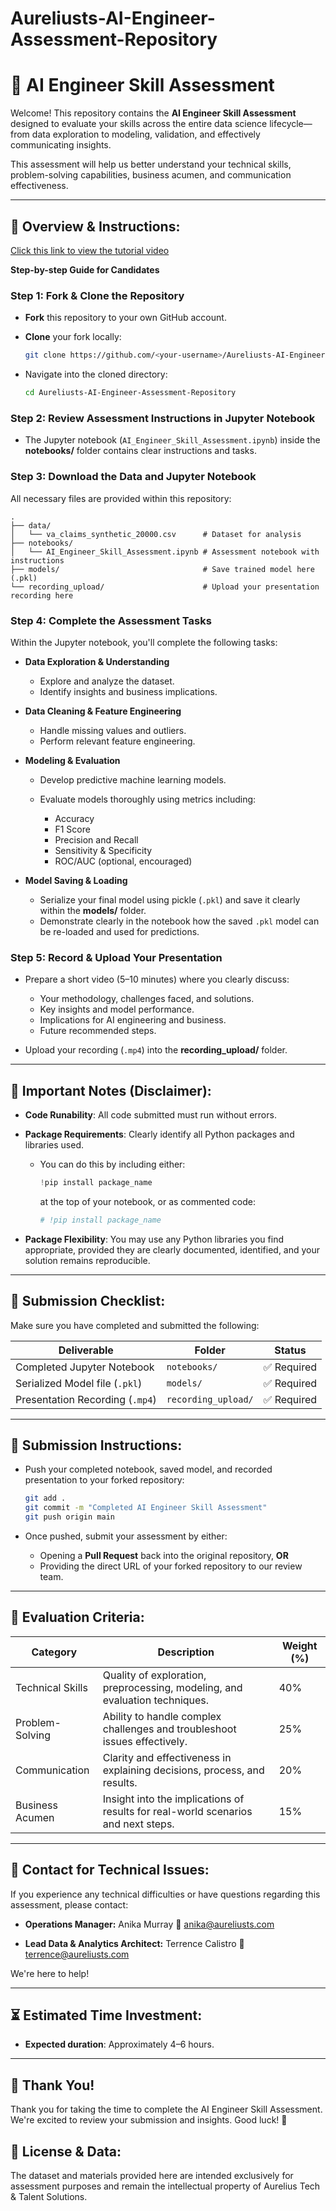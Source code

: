 # Aureliusts-AI-Engineer-Assessment-Repository

# 🚀 AI Engineer Skill Assessment

Welcome! This repository contains the **AI Engineer Skill Assessment** designed to evaluate your skills across the entire data science lifecycle—from data exploration to modeling, validation, and effectively communicating insights.

This assessment will help us better understand your technical skills, problem-solving capabilities, business acumen, and communication effectiveness.

---

## 📝 Overview & Instructions:

[Click this link to view the tutorial video](https://drive.google.com/file/d/1oafmjYmrFPkExQdsqW_FU9xnY_f7567V/view?usp=drive_link)

**Step-by-step Guide for Candidates**

### Step 1: Fork & Clone the Repository

* **Fork** this repository to your own GitHub account.
* **Clone** your fork locally:

  ```bash
  git clone https://github.com/<your-username>/Aureliusts-AI-Engineer-Assessment-Repository.git
  ```
* Navigate into the cloned directory:

  ```bash
  cd Aureliusts-AI-Engineer-Assessment-Repository
  ```

### Step 2: Review Assessment Instructions in Jupyter Notebook

* The Jupyter notebook (`AI_Engineer_Skill_Assessment.ipynb`) inside the **notebooks/** folder contains clear instructions and tasks.

### Step 3: Download the Data and Jupyter Notebook

All necessary files are provided within this repository:

```
.
├── data/
│   └── va_claims_synthetic_20000.csv      # Dataset for analysis
├── notebooks/
│   └── AI_Engineer_Skill_Assessment.ipynb # Assessment notebook with instructions
├── models/                                # Save trained model here (.pkl)
└── recording_upload/                      # Upload your presentation recording here
``` 

### Step 4: Complete the Assessment Tasks

Within the Jupyter notebook, you'll complete the following tasks:

* **Data Exploration & Understanding**

  * Explore and analyze the dataset.
  * Identify insights and business implications.

* **Data Cleaning & Feature Engineering**

  * Handle missing values and outliers.
  * Perform relevant feature engineering.

* **Modeling & Evaluation**

  * Develop predictive machine learning models.
  * Evaluate models thoroughly using metrics including:

    * Accuracy
    * F1 Score
    * Precision and Recall
    * Sensitivity & Specificity
    * ROC/AUC (optional, encouraged)

* **Model Saving & Loading**

  * Serialize your final model using pickle (`.pkl`) and save it clearly within the **models/** folder.
  * Demonstrate clearly in the notebook how the saved `.pkl` model can be re-loaded and used for predictions.

### Step 5: Record & Upload Your Presentation

* Prepare a short video (5–10 minutes) where you clearly discuss:

  * Your methodology, challenges faced, and solutions.
  * Key insights and model performance.
  * Implications for AI engineering and business.
  * Future recommended steps.
* Upload your recording (`.mp4`) into the **recording_upload/** folder.

---

## 🚩 Important Notes (Disclaimer):

* **Code Runability**: All code submitted must run without errors.
* **Package Requirements**: Clearly identify all Python packages and libraries used.

  * You can do this by including either:

    ```python
    !pip install package_name
    ```

    at the top of your notebook, or as commented code:

    ```python
    # !pip install package_name
    ```
* **Package Flexibility**: You may use any Python libraries you find appropriate, provided they are clearly documented, identified, and your solution remains reproducible.

---

## 📂 Submission Checklist:

Make sure you have completed and submitted the following:

| Deliverable                     | Folder              | Status     |
| ------------------------------- | ------------------- | ---------- |
| Completed Jupyter Notebook      | `notebooks/`        | ✅ Required |
| Serialized Model file (`.pkl`)  | `models/`           | ✅ Required |
| Presentation Recording (`.mp4`) | `recording_upload/` | ✅ Required |

---

## 📌 Submission Instructions:

* Push your completed notebook, saved model, and recorded presentation to your forked repository:

  ```bash
  git add .
  git commit -m "Completed AI Engineer Skill Assessment"
  git push origin main
  ```
* Once pushed, submit your assessment by either:

  * Opening a **Pull Request** back into the original repository, **OR**
  * Providing the direct URL of your forked repository to our review team.

---

## 🧾 Evaluation Criteria:

| Category         | Description                                                                       | Weight (%) |
| ---------------- | --------------------------------------------------------------------------------- | ---------- |
| Technical Skills | Quality of exploration, preprocessing, modeling, and evaluation techniques.       | 40%        |
| Problem-Solving  | Ability to handle complex challenges and troubleshoot issues effectively.         | 25%        |
| Communication    | Clarity and effectiveness in explaining decisions, process, and results.          | 20%        |
| Business Acumen  | Insight into the implications of results for real-world scenarios and next steps. | 15%        |

---

## 📩 Contact for Technical Issues:

If you experience any technical difficulties or have questions regarding this assessment, please contact:

* **Operations Manager:** Anika Murray
  📧 [anika@aureliusts.com](mailto:anika@aureliusts.com)

* **Lead Data & Analytics Architect:** Terrence Calistro
  📧 [terrence@aureliusts.com](mailto:terrence@aureliusts.com)

We're here to help!

---

## ⏳ Estimated Time Investment:

* **Expected duration**: Approximately 4–6 hours.

---

## 🙌 Thank You!

Thank you for taking the time to complete the AI Engineer Skill Assessment. We're excited to review your submission and insights. Good luck! 🚀


## 📄 License & Data:

The dataset and materials provided here are intended exclusively for assessment purposes and remain the intellectual property of Aurelius Tech & Talent Solutions.
```
